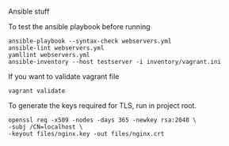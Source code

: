 Ansible stuff

To test the ansible playbook before running

```
ansible-playbook --syntax-check webservers.yml
ansible-lint webservers.yml
yamllint webservers.yml
ansible-inventory --host testserver -i inventory/vagrant.ini
```

If you want to validate vagrant file

```
vagrant validate
```

To generate the keys required for TLS, run in project root.

```
openssl req -x509 -nodes -days 365 -newkey rsa:2048 \
-subj /CN=localhost \
-keyout files/nginx.key -out files/nginx.crt
```

